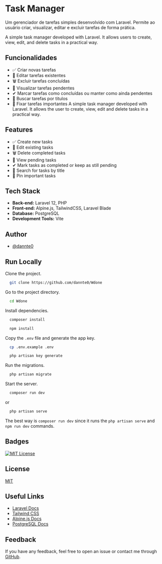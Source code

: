 
# Task Manager

Um gerenciador de tarefas simples desenvolvido com Laravel. Permite ao usuário criar, visualizar, editar e excluir tarefas de forma prática.

A simple task manager developed with Laravel. It allows users to create, view, edit, and delete tasks in a practical way.

## Funcionalidades

- ✅ Criar novas tarefas  
- 📝 Editar tarefas existentes  
- 🗑️ Excluir tarefas concluídas  
- 👀 Visualizar tarefas pendentes
- ✔ Marcar tarefas como concluídas ou manter como ainda pendentes
- 🔎 Buscar tarefas por titulos
- 📌 Fixar tarefas importantes
A simple task manager developed with Laravel. It allows the user to create, view, edit and delete tasks in a practical way.

## Features

- ✅ Create new tasks
- 📝 Edit existing tasks
- 🗑️ Delete completed tasks
- 👀 View pending tasks
- ✔ Mark tasks as completed or keep as still pending
- 🔎 Search for tasks by title
- 📌 Pin important tasks
  

## Tech Stack

- **Back-end:** Laravel 12, PHP
- **Front-end:** Alpine.js, TailwindCSS, Laravel Blade
- **Database:** PostgreSQL
- **Development Tools:** Vite




## Author

- [@dannte0](https://www.github.com/dannte0)


## Run Locally

Clone the project.

```bash
  git clone https://github.com/dannte0/Wdone
```

Go to the project directory.

```bash
  cd Wdone
```

Install dependencies.

```bash
  composer install

  npm install
```

Copy the `.env` file and generate the app key.
```bash
  cp .env.example .env

  php artisan key generate
```

Run the migrations.

```bash
  php artisan migrate
```

Start the server.

```bash
  composer run dev 
```

or

```bash
  php artisan serve
```

The best way is `composer run dev` since it runs the `php artisan serve` and `npm run dev` commands.

## Badges

[![MIT License](https://img.shields.io/badge/License-MIT-green.svg)](https://choosealicense.com/licenses/mit/)



## License

[MIT](https://choosealicense.com/licenses/mit/)


## Useful Links

- [Laravel Docs](https://laravel.com/docs)
- [Tailwind CSS](https://tailwindcss.com/docs)
- [Alpine.js Docs](https://alpinejs.dev/start-here)
- [PostgreSQL Docs](https://www.postgresql.org/docs/)
## Feedback

If you have any feedback, feel free to open an issue or contact me through [GitHub](https://github.com/dannte0).


